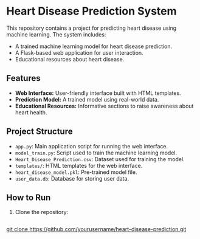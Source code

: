 # Heart Disease Prediction System

This repository contains a project for predicting heart disease using machine learning. The system includes:
- A trained machine learning model for heart disease prediction.
- A Flask-based web application for user interaction.
- Educational resources about heart disease.

## Features
- **Web Interface:** User-friendly interface built with HTML templates.
- **Prediction Model:** A trained model using real-world data.
- **Educational Resources:** Informative sections to raise awareness about heart health.

## Project Structure
- `app.py`: Main application script for running the web interface.
- `model_train.py`: Script used to train the machine learning model.
- `Heart_Disease_Prediction.csv`: Dataset used for training the model.
- `templates/`: HTML templates for the web interface.
- `heart_disease_model.pkl`: Pre-trained model file.
- `user_data.db`: Database for storing user data.

## How to Run
1. Clone the repository:
   ```bash
[   git clone https://github.com/yourusername/heart-disease-prediction.git
](https://github.com/birincib/heart-disease-prediction.git)
